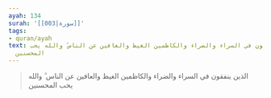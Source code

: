 ```yaml
---
ayah: 134
surah: '[[003|سورة]]'
tags:
- quran/ayah
text: الذين ينفقون في السراء والضراء والكاظمين الغيظ والعافين عن الناس ۗ والله يحب
  المحسنين
---
```

> الذين ينفقون في السراء والضراء والكاظمين الغيظ والعافين عن الناس ۗ والله يحب المحسنين
